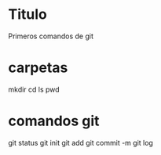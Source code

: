 # Titulo

Primeros comandos de git

# carpetas

mkdir
cd
ls
pwd

# comandos git

git status
git init
git add
git commit -m
git log
